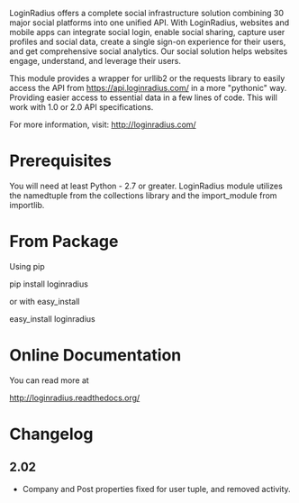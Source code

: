 LoginRadius offers a complete social infrastructure solution combining 30 major social platforms into one unified API.
With LoginRadius, websites and mobile apps can integrate social login, enable social sharing, capture user profiles and
social data, create a single sign-on experience for their users, and get comprehensive social analytics.
Our social solution helps websites engage, understand, and leverage their users.

This module provides a wrapper for urllib2 or the requests library to easily access the API from
https://api.loginradius.com/ in a more "pythonic" way. Providing easier access to essential data in a few lines of code.
This will work with 1.0 or 2.0 API specifications.

For more information, visit: http://loginradius.com/

Prerequisites
========

You will need at least Python - 2.7 or greater. LoginRadius module utilizes the namedtuple from the collections library
and the import_module from importlib.

From Package
=========

Using pip

pip install loginradius

or with easy_install

easy_install loginradius

Online Documentation
======

You can read more at

http://loginradius.readthedocs.org/

Changelog
======

2.02
-----

* Company and  Post properties fixed for user tuple, and removed activity.
